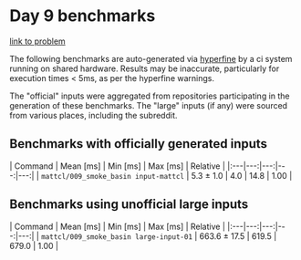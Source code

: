 # Day 9 benchmarks

[link to problem](http://adventofcode.com/2021/day/9)

The following benchmarks are auto-generated via [hyperfine](https://github.com/sharkdp/hyperfine) by a ci system running on shared hardware. Results may be inaccurate, particularly for execution times < 5ms, as per the hyperfine warnings.

The "official" inputs were aggregated from repositories participating in the generation of these benchmarks. The "large" inputs (if any) were sourced from various places, including the subreddit.

## Benchmarks with officially generated inputs
| Command | Mean [ms] | Min [ms] | Max [ms] | Relative | |:---|---:|---:|---:|---:| | `mattcl/009_smoke_basin input-mattcl` | 5.3 ± 1.0 | 4.0 | 14.8 | 1.00 |
## Benchmarks using unofficial large inputs
| Command | Mean [ms] | Min [ms] | Max [ms] | Relative | |:---|---:|---:|---:|---:| | `mattcl/009_smoke_basin large-input-01` | 663.6 ± 17.5 | 619.5 | 679.0 | 1.00 |
